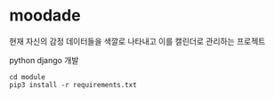 # moodade
현재 자신의 감정 데이터들을 색깔로 나타내고 이를 캘린더로 관리하는 프로젝트

python django 개발

```shell
cd module 
pip3 install -r requirements.txt
```
